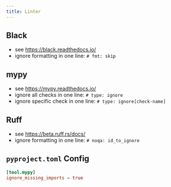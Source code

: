```yaml
---
title: Linter
---
```


## Black
- see https://black.readthedocs.io/
- ignore formatting in one line: `# fmt: skip`

## mypy
- see https://mypy.readthedocs.io/
- ignore all checks in one line: `# type: ignore`
- ignore specific check in one line: `# type: ignore[check-name]`

## Ruff
- see https://beta.ruff.rs/docs/
- ignore formatting in one line: `# noqa: id_to_ignore`

## `pyproject.toml` Config

```toml
[tool.mypy]
ignore_missing_imports = true
```
